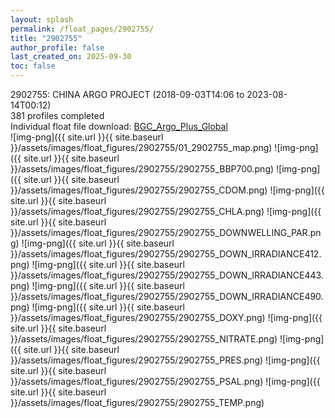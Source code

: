 ```yaml
---
layout: splash
permalink: /float_pages/2902755/
title: "2902755"
author_profile: false
last_created_on: 2025-09-30
toc: false
---
```

 
2902755: CHINA ARGO PROJECT (2018-09-03T14:06 to 2023-08-14T00:12)\
381 profiles completed\
Individual float file download: [BGC_Argo_Plus_Global](https://ftp.soest.hawaii.edu/bgc_argo_plus/Individual_Floats/outliers_removed/2902755_Sprof_processed.nc)\
![img-png]({{ site.url }}{{ site.baseurl }}/assets/images/float_figures/2902755/01_2902755_map.png)
![img-png]({{ site.url }}{{ site.baseurl }}/assets/images/float_figures/2902755/2902755_BBP700.png)
![img-png]({{ site.url }}{{ site.baseurl }}/assets/images/float_figures/2902755/2902755_CDOM.png)
![img-png]({{ site.url }}{{ site.baseurl }}/assets/images/float_figures/2902755/2902755_CHLA.png)
![img-png]({{ site.url }}{{ site.baseurl }}/assets/images/float_figures/2902755/2902755_DOWNWELLING_PAR.png)
![img-png]({{ site.url }}{{ site.baseurl }}/assets/images/float_figures/2902755/2902755_DOWN_IRRADIANCE412.png)
![img-png]({{ site.url }}{{ site.baseurl }}/assets/images/float_figures/2902755/2902755_DOWN_IRRADIANCE443.png)
![img-png]({{ site.url }}{{ site.baseurl }}/assets/images/float_figures/2902755/2902755_DOWN_IRRADIANCE490.png)
![img-png]({{ site.url }}{{ site.baseurl }}/assets/images/float_figures/2902755/2902755_DOXY.png)
![img-png]({{ site.url }}{{ site.baseurl }}/assets/images/float_figures/2902755/2902755_NITRATE.png)
![img-png]({{ site.url }}{{ site.baseurl }}/assets/images/float_figures/2902755/2902755_PRES.png)
![img-png]({{ site.url }}{{ site.baseurl }}/assets/images/float_figures/2902755/2902755_PSAL.png)
![img-png]({{ site.url }}{{ site.baseurl }}/assets/images/float_figures/2902755/2902755_TEMP.png)

